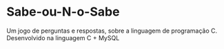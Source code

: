 # Sabe-ou-N-o-Sabe
Um jogo de perguntas e respostas, sobre a linguagem de programação C. Desenvolvido na linguagem C + MySQL
